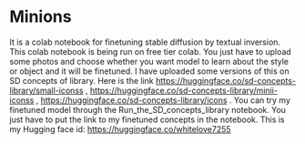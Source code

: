 # Minions
It is a colab notebook for finetuning stable diffusion by textual inversion. This colab notebook is being run on free tier colab. 
You just have to upload some photos and choose whether you want model to learn about the style or object and it will be finetuned. 
I have uploaded some versions of this on SD concepts of library. Here is the link https://huggingface.co/sd-concepts-library/small-iconss , https://huggingface.co/sd-concepts-library/minii-iconss , https://huggingface.co/sd-concepts-library/icons . 
You can try my finetuned model through the Run_the_SD_concepts_library notebook. You just have to put the link to my finetuned concepts in the notebook.
This is my Hugging face id: https://huggingface.co/whitelove7255
